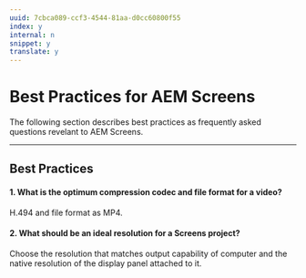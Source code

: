 ```yaml
---
uuid: 7cbca089-ccf3-4544-81aa-d0cc60800f55
index: y
internal: n
snippet: y
translate: y
---
```


# Best Practices for AEM Screens

The following section describes best practices as frequently asked questions revelant to AEM Screens.

---

## Best Practices

#### 1. What is the optimum compression codec and file format for a video?
H.494 and file format as MP4.

#### 2. What should be an ideal resolution for a Screens project?
Choose the resolution that matches output capability of computer and the native resolution of the display panel attached to it.
